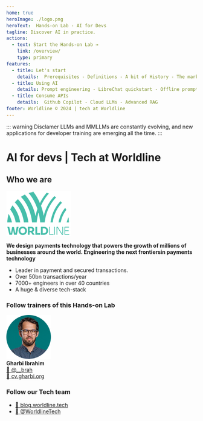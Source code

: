 ```yaml
---
home: true
heroImage: ./logo.png
heroText:  Hands-on Lab - AI for Devs
tagline: Discover AI in practice.
actions:
  - text: Start the Hands-on Lab →
    link: /overview/
    type: primary
features:
  - title: Let's start
    details:  Prerequisites - Definitions - A bit of History - The market
  - title: Using AI
    details: Prompt engineering - LibreChat quickstart - Offline prompting
  - title: Consume APIs
    details:  Github Copilot - Cloud LLMs - Advanced RAG
footer: Worldline © 2024 | tech at Worldline
---
```

::: warning Disclamer
 LLMs and MMLLMs are constantly evolving, and new applications for developer training are emerging all the time.
 :::

# AI for devs | Tech at Worldline

## Who we are 

![avatar](./assets/images/logo_worldline.png)  

**We design payments technology that powers the growth of millions​ of businesses around the world. Engineering the next frontiers​ in payments technology​**  
* Leader in payment and secured transactions. ​ 
* Over 50bn transactions/year​
* 7000+ engineers​ in over 40 countries​
* A huge & diverse​ tech-stack

### Follow trainers of this Hands-on Lab

![avatar](./assets/images/avatar.png)  
**Gharbi Ibrahim**  
[🔗 @__brah​](https://twitter.com/__brah)  
[🔗 cv.gharbi.org](http://cv.gharbi.org)

### Follow our Tech team

* [🔗 blog.worldline.tech](http://blog.worldline.tech)
* [🔗 @WorldlineTech​](https://twitter.com/worldlinetech)
